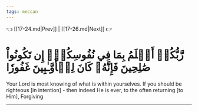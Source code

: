```yaml
---
tags: meccan
---
```


👈 [[17-24.md|Prev]] | [[17-26.md|Next]] 👉

# رَّبُّكُمۡ أَعۡلَمُ بِمَا فِي نُفُوسِكُمۡۚ إِن تَكُونُواْ صَٰلِحِينَ فَإِنَّهُۥ كَانَ لِلۡأَوَّـٰبِينَ غَفُورٗا

Your Lord is most knowing of what is within yourselves. If you should be righteous [in intention] - then indeed He is ever, to the often returning [to Him], Forgiving

---

